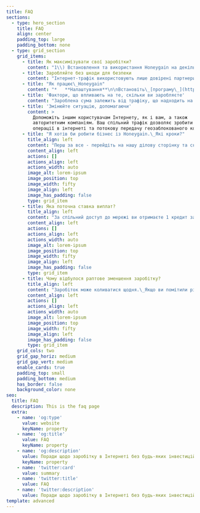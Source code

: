```yaml
---
title: FAQ
sections:
  - type: hero_section
    title: FAQ
    align: center
    padding_top: large
    padding_bottom: none
  - type: grid_section
    grid_items:
      - title: Як максимізувати свої заробітки?
        content: "1\\) Встановлення та використання Honeygain на декількох пристроях, розподілених по всій мережі.\_2) Використання одного пристрою на IP-адресу, оскільки це буде найбільш оптимальним способом використання трафіку.\_3) Перехід на підключення до мобільної мережі з метою розповсюдження самого трафіку.\n4\\) Використовуючи нашу реферальну програму.\_Таким чином ви отримаєте 10% від усіх заробітків ваших рефералів!\n\n"
      - title: Заробляйте без шкоди для безпеки
        content: "Інтернет-трафік використовують лише довірені партнери, а сама програма не отримує доступу до сховища вашого пристрою.\_За допомогою Honeygain заробляйте, не турбуючись.\n\n"
      - title: "Як працює\_Honeygain"
        content: "*   **Налаштування**\n\nВстановіть\_[програму\_](http://bit.ly/3bvbbwy)на свої пристрої та підключіть їх до Інтернету\n\n*   **Запустити Honeygain**\n\n[Додаток Honeygain](http://bit.ly/3bvbbwy)\_надійно ділиться Інтернетом без доступу до персональних даних\n\n*   **Нехай збирається**\n\nВаше з’єднання використовується для збору бітів інформації з Інтернету\n\n*   **Допомагайте бізнесу**\n\nКомпанії використовують ці зібрані біти для різних послуг (докладніше про це читайте у “бізнес-справах”)\n\n*   **За що платять**\n\nЗаробляйте пасивний дохід, використовуючи підключені пристрої\n"
      - title: 'Фактори, що впливають на те, скільки ви заробляєте'
        content: "Зароблена сума залежить від трафіку, що надходить на ваші пристрої.\_Ось основні фактори, що впливають на транспортний потік.\n\n*   **Ваше місцезнаходження**\n\nМісцезнаходження вашої IP-адреси є важливим фактором, який визначає ваш прибуток.\_Це пов’язано з тим, що деякі локації більше цінуються нашими партнерами, ніж інші.\n\n*   **Кількість IP-адрес**\n\nВаш прибуток значною мірою визначається тим, скільки у вас пристроїв, підключених до різних IP-адрес.\_Загальне правило полягає в тому, що чим більше IP-адрес ви підключені, тим більше ви заробляєте.\n\n*   **Пінг / швидкість мережі**\n\nШвидкість мережі та пінг також впливають на ваші заробітки.\_Найкраща продуктивність буде видно в мережах зі швидкістю 50 Мбіт / с і більше та пінгом менше 50 мс.\_\n"
      - title: 'Змінюйте ситуацію, допомагаючи'
        content: >
          Допоможіть іншим користувачам Інтернету, як і вам, а також
          авторитетним компаніям. Ваш спільний трафік дозволяє зробити важливими
          операції в інтернеті та потокову передачу геозаблокованого контенту.
      - title: "Я хотів би робити бізнес із Honeygain.\_Які кроки?"
        title_align: left
        content: "Перш за все - перейдіть на нашу ділову сторінку та скористайтесь формою запиту для клієнтів.\_Ми зв'яжемося з вами найближчим часом і проведемо вас через результати оцінки наших партнерів.\n"
        content_align: left
        actions: []
        actions_align: left
        actions_width: auto
        image_alt: lorem-ipsum
        image_position: top
        image_width: fifty
        image_align: left
        image_has_padding: false
        type: grid_item
      - title: Яка поточна ставка виплат?
        title_align: left
        content: "За спільний доступ до мережі ви отримаєте 1 кредит за 10 МБ трафіку, який проходить через ваші пристрої.\_Тож за спільні 10 ГБ ви заробите 1 долар США.\_Що стосується доставки вмісту (якщо вона доступна у вашому регіоні), ви будете заробляти 10 кредитів за кожну годину, коли доставка вмісту є \"Активною\" та працює (Зверніть увагу, що \"В черзі\" не враховується як Активна).\n"
        content_align: left
        actions: []
        actions_align: left
        actions_width: auto
        image_alt: lorem-ipsum
        image_position: top
        image_width: fifty
        image_align: left
        image_has_padding: false
        type: grid_item
      - title: Чому відбулося раптове зменшення заробітку?
        title_align: left
        content: "Заробіток може коливатися щодня.\_Якщо ви помітили різке зниження протягом доби - не хвилюйтеся.\_Є дві причини, чому трафік може тимчасово\nскоротитися\_:\_1) Велика кількість користувачів раптово приєдналася до Honeygain у вашому районі.\n2\\) Наші клієнти зменшили попит на трафік у вашому районі.\n"
        content_align: left
        actions: []
        actions_align: left
        actions_width: auto
        image_alt: lorem-ipsum
        image_position: top
        image_width: fifty
        image_align: left
        image_has_padding: false
        type: grid_item
    grid_cols: two
    grid_gap_horiz: medium
    grid_gap_vert: medium
    enable_cards: true
    padding_top: small
    padding_bottom: medium
    has_border: false
    background_color: none
seo:
  title: FAQ
  description: This is the faq page
  extra:
    - name: 'og:type'
      value: website
      keyName: property
    - name: 'og:title'
      value: FAQ
      keyName: property
    - name: 'og:description'
      value: Поради щодо заробітку в Інтернеті без будь-яких інвестицій
      keyName: property
    - name: 'twitter:card'
      value: summary
    - name: 'twitter:title'
      value: FAQ
    - name: 'twitter:description'
      value: Поради щодо заробітку в Інтернеті без будь-яких інвестицій
template: advanced
---
```

